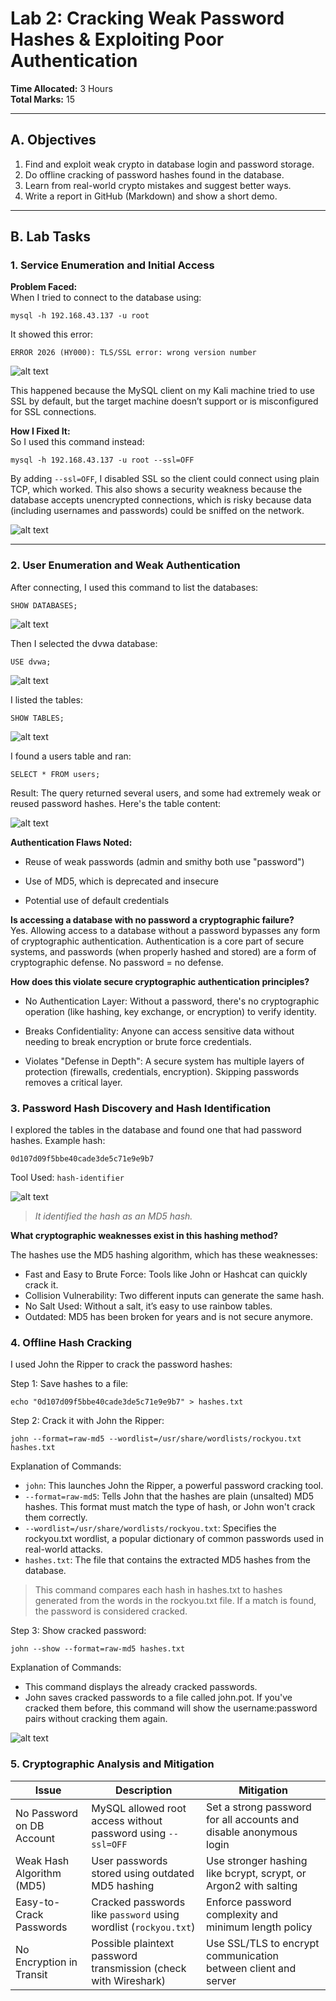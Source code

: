 # Lab 2: Cracking Weak Password Hashes & Exploiting Poor Authentication

**Time Allocated:** 3 Hours  
**Total Marks:** 15  

---

## A. Objectives

1. Find and exploit weak crypto in database login and password storage.
2. Do offline cracking of password hashes found in the database.
3. Learn from real-world crypto mistakes and suggest better ways.
4. Write a report in GitHub (Markdown) and show a short demo.

---

## B. Lab Tasks

### 1. Service Enumeration and Initial Access

**Problem Faced:**  
When I tried to connect to the database using:

```
mysql -h 192.168.43.137 -u root
```

It showed this error:

```
ERROR 2026 (HY000): TLS/SSL error: wrong version number
```

![alt text](screenshots/error.png)

This happened because the MySQL client on my Kali machine tried to use SSL by default, but the target machine doesn’t support or is misconfigured for SSL connections.

**How I Fixed It:**  
So I used this command instead:

```
mysql -h 192.168.43.137 -u root --ssl=OFF
```

By adding `--ssl=OFF`, I disabled SSL so the client could connect using plain TCP, which worked. This also shows a security weakness because the database accepts unencrypted connections, which is risky because data (including usernames and passwords) could be sniffed on the network.

![alt text](screenshots/login.png)

---

### 2. User Enumeration and Weak Authentication

After connecting, I used this command to list the databases:
```
SHOW DATABASES;
```

![alt text](screenshots/show_databases.png)

Then I selected the dvwa database:
```
USE dvwa;
```

![alt text](screenshots/select_dvwa.png)

I listed the tables:
```
SHOW TABLES;
```

![alt text](screenshots/show_tables.png)

I found a users table and ran:
```
SELECT * FROM users;
```

Result:
The query returned several users, and some had extremely weak or reused password hashes. Here's the table content:

![alt text](screenshots/users.png)

**Authentication Flaws Noted:**

- Reuse of weak passwords (admin and smithy both use "password")
 
- Use of MD5, which is deprecated and insecure
 
- Potential use of default credentials

**Is accessing a database with no password a cryptographic failure?**  
Yes. Allowing access to a database without a password bypasses any form of cryptographic authentication. Authentication is a core part of secure systems, and passwords (when properly hashed and stored) are a form of cryptographic defense. No password = no defense.

**How does this violate secure cryptographic authentication principles?**  

- No Authentication Layer: Without a password, there's no cryptographic operation (like hashing, key exchange, or encryption) to verify identity.

- Breaks Confidentiality: Anyone can access sensitive data without needing to break encryption or brute force credentials.

- Violates "Defense in Depth": A secure system has multiple layers of protection (firewalls, credentials, encryption). Skipping passwords removes a critical layer.

### 3. Password Hash Discovery and Hash Identification

I explored the tables in the database and found one that had password hashes. Example hash:
```
0d107d09f5bbe40cade3de5c71e9e9b7
```
Tool Used: `hash-identifier`

![alt text](screenshots/hashid.png)

> *It identified the hash as an MD5 hash.*

**What cryptographic weaknesses exist in this hashing method?**

The hashes use the MD5 hashing algorithm, which has these weaknesses:
- Fast and Easy to Brute Force: Tools like John or Hashcat can quickly crack it.
- Collision Vulnerability: Two different inputs can generate the same hash.
- No Salt Used: Without a salt, it’s easy to use rainbow tables.
- Outdated: MD5 has been broken for years and is not secure anymore.

### 4. Offline Hash Cracking

I used John the Ripper to crack the password hashes:

Step 1: Save hashes to a file:
```
echo "0d107d09f5bbe40cade3de5c71e9e9b7" > hashes.txt
```

Step 2: Crack it with John the Ripper:
```
john --format=raw-md5 --wordlist=/usr/share/wordlists/rockyou.txt hashes.txt
```
Explanation of Commands:
- `john`: This launches John the Ripper, a powerful password cracking tool.
- `--format=raw-md5`: Tells John that the hashes are plain (unsalted) MD5 hashes. This format must match the type of hash, or John won't crack them correctly.
- `--wordlist=/usr/share/wordlists/rockyou.txt`: Specifies the rockyou.txt wordlist, a popular dictionary of common passwords used in real-world attacks.
- `hashes.txt`: The file that contains the extracted MD5 hashes from the database.

> This command compares each hash in hashes.txt to hashes generated from the words in the rockyou.txt file. If a match is found, the password is considered cracked.

Step 3: Show cracked password:
```
john --show --format=raw-md5 hashes.txt
```
Explanation of Commands:
- This command displays the already cracked passwords.
- John saves cracked passwords to a file called john.pot. If you've cracked them before, this command will show the username:password pairs without cracking them again.

![alt text](screenshots/cracked_pass.png)

### 5. Cryptographic Analysis and Mitigation


| **Issue**                     | **Description**            | **Mitigation**                                                                 |
|------------------------------ |----------------------------|--------------------------------------------------------------------------------|
| No Password on DB Account     | MySQL allowed root access without password using `--ssl=OFF`                    | Set a strong password for all accounts and disable anonymous login|
| Weak Hash Algorithm (MD5)    | User passwords stored using outdated MD5 hashing                                | Use stronger hashing like bcrypt, scrypt, or Argon2 with salting|
| Easy-to-Crack Passwords      | Cracked passwords like `password` using wordlist (`rockyou.txt`)               | Enforce password complexity and minimum length policy|
| No Encryption in Transit     | Possible plaintext password transmission (check with Wireshark)                | Use SSL/TLS to encrypt communication between client and server|
